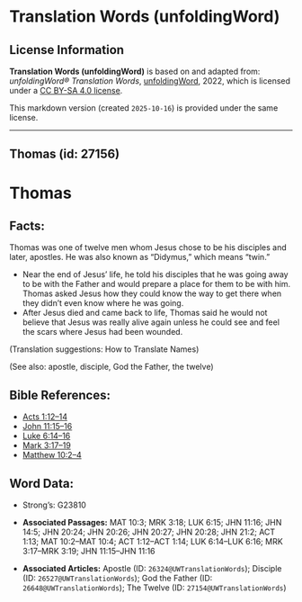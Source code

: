 # Translation Words (unfoldingWord)

## License Information

**Translation Words (unfoldingWord)** is based on and adapted from: _unfoldingWord® Translation Words_, [unfoldingWord](https://unfoldingword.org/utw), 2022, which is licensed under a [CC BY-SA 4.0 license](https://creativecommons.org/licenses/by-sa/4.0/legalcode.en).

This markdown version (created `2025-10-16`) is provided under the same license.



--------------------------------

## Thomas (id: 27156)

Thomas
======

Facts:
------

Thomas was one of twelve men whom Jesus chose to be his disciples and later, apostles. He was also known as “Didymus,” which means “twin.”

* Near the end of Jesus’ life, he told his disciples that he was going away to be with the Father and would prepare a place for them to be with him. Thomas asked Jesus how they could know the way to get there when they didn’t even know where he was going.
* After Jesus died and came back to life, Thomas said he would not believe that Jesus was really alive again unless he could see and feel the scars where Jesus had been wounded.

(Translation suggestions: How to Translate Names)

(See also: apostle, disciple, God the Father, the twelve)

Bible References:
-----------------

* [Acts 1:12–14](https://ref.ly/Acts1:12-Acts1:14)
* [John 11:15–16](https://ref.ly/John11:15-John11:16)
* [Luke 6:14–16](https://ref.ly/Luke6:14-Luke6:16)
* [Mark 3:17–19](https://ref.ly/Mark3:17-Mark3:19)
* [Matthew 10:2–4](https://ref.ly/Matt10:2-Matt10:4)

Word Data:
----------

* Strong’s: G23810

* **Associated Passages:** MAT 10:3; MRK 3:18; LUK 6:15; JHN 11:16; JHN 14:5; JHN 20:24; JHN 20:26; JHN 20:27; JHN 20:28; JHN 21:2; ACT 1:13; MAT 10:2–MAT 10:4; ACT 1:12–ACT 1:14; LUK 6:14–LUK 6:16; MRK 3:17–MRK 3:19; JHN 11:15–JHN 11:16
* **Associated Articles:** Apostle (ID: `26324@UWTranslationWords`); Disciple (ID: `26527@UWTranslationWords`); God the Father (ID: `26648@UWTranslationWords`); The Twelve (ID: `27154@UWTranslationWords`)

